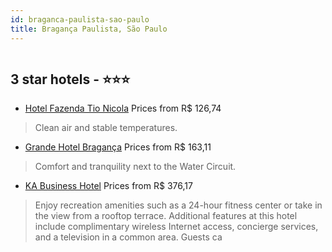 ```yaml
---
id: braganca-paulista-sao-paulo
title: Bragança Paulista, São Paulo
---
```


<center><img src="https://static.hotelurbano.com/reservas/prod0/3/3424/5c9266f2d8be6_hotel-fazenda-tio-nicola.jpg" alt="" /></center>


##  3 star hotels - ⭐️⭐️⭐️

-    [Hotel Fazenda Tio Nicola](https://us.hurb.com/hotels/braganca-paulista/hotel-fazenda-tio-nicola-3424?cmp=18055) Prices from R$ 126,74
   > Clean air and stable temperatures.
-    [Grande Hotel Bragança](https://us.hurb.com/hotels/braganca-paulista/grande-hotel-braganca-4767?cmp=18055) Prices from R$ 163,11
   > Comfort and tranquility next to the Water Circuit.
-    [KA Business Hotel](https://us.hurb.com/hotels/braganca-paulista/ka-business-hotel-JNP-JP582951?cmp=18055) Prices from R$ 376,17
   > Enjoy recreation amenities such as a 24-hour fitness center or take in the view from a rooftop terrace. Additional features at this hotel include complimentary wireless Internet access, concierge services, and a television in a common area. Guests ca
